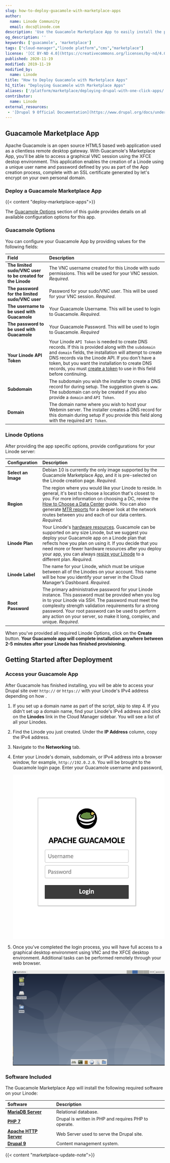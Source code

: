 ```yaml
---
slug: how-to-deploy-guacamole-with-marketplace-apps
author:
  name: Linode Community
  email: docs@linode.com
description: 'Use the Guacamole Marketplace App to easily install the popular open source content management system. '
og_description: ''
keywords: ['guacamole', 'marketplace']
tags: ["cloud-manager","linode platform","cms","marketplace"]
license: '[CC BY-ND 4.0](https://creativecommons.org/licenses/by-nd/4.0)'
published: 2020-11-19
modified: 2019-11-19
modified_by:
  name: Linode
title: "How to Deploy Guacamole with Marketplace Apps"
h1_title: "Deploying Guacamole with Marketplace Apps"
aliases: ['/platform/marketplace/deploying-drupal-with-one-click-apps/','/platform/marketplace/guacamole/']
contributor:
  name: Linode
external_resources:
 - '[Drupal 9 Official Documentation](https://www.drupal.org/docs/understanding-drupal)'
---
```


## Guacamole Marketplace App

Apache Guacamole is an open source HTML5 based web application used as a clientless remote desktop gateway. With Guacamole's Marketplace App, you'll be able to access a graphical VNC session using the XFCE destop environment. This application enables the creation of a Linode using a unique user name and password defined by you as part of the App creation process, complete with an SSL certificate generated by let's encrypt on your own personal domain.

### Deploy a Guacamole Marketplace App

{{< content "deploy-marketplace-apps">}}

The [Guacamole Options](#guacamole-options) section of this guide provides details on all available configuration options for this app.

### Guacamole Options

You can configure your Guacamole App by providing values for the following fields:

| **Field** | **Description** |
|:--------------|:------------|
| **The limited sudo/VNC user to be created for the Linode** | The VNC username created for this Linode with sudo permissions. This will be used for your VNC session. *Required*. |
| **The password for the limited sudo/VNC user** | Password for your sudo/VNC user. This will be used for your VNC session. *Required*. |
| **The username to be used with Guacamole** | Your Guacamole Username. This will be used to login to Guacamole. *Required*. |
| **The password to be used with Guacamole** | Your Guacamole Password. This will be used to login to Guacamole. *Required* |
| **Your Linode API Token** | Your Linode `API Token` is needed to create DNS records. If this is provided along with the `subdomain` and `domain` fields, the installation will attempt to create DNS records via the Linode API. If you don't have a token, but you want the installation to create DNS records, you must [create a token](/docs/platform/api/getting-started-with-the-linode-api/#get-an-access-token) to use in this field before continuing. |
| **Subdomain** | The subdomain you wish the installer to create a DNS record for during setup. The suggestion given is `www`. The subdomain can only be created if you also provide a `domain` and `API Token`. |
| **Domain** | The domain name where you wish to host your Webmin server. The installer creates a DNS record for this domain during setup if you provide this field along with the required `API Token`. |


### Linode Options

After providing the app specific options, provide configurations for your Linode server:

| **Configuration** | **Description** |
|:--------------|:------------|
| **Select an Image** | Debian 10 is currently the only image supported by the Guacamole Marketplace App, and it is pre-selected on the Linode creation page. *Required*. |
| **Region** | The region where you would like your Linode to reside. In general, it's best to choose a location that's closest to you. For more information on choosing a DC, review the [How to Choose a Data Center](/docs/platform/how-to-choose-a-data-center) guide. You can also generate [MTR reports](/docs/networking/diagnostics/diagnosing-network-issues-with-mtr/) for a deeper look at the network routes between you and each of our data centers. *Required*. |
| **Linode Plan** | Your Linode's [hardware resources](/docs/platform/how-to-choose-a-linode-plan/#hardware-resource-definitions). Guacamole can be supported on any size Linode, but we suggest you deploy your Guacamole app on a Linode plan that reflects how you plan on using it. If you decide that you need more or fewer hardware resources after you deploy your app, you can always [resize your Linode](/docs/platform/disk-images/resizing-a-linode/) to a different plan. *Required*. |
| **Linode Label** | The name for your Linode, which must be unique between all of the Linodes on your account. This name will be how you identify your server in the Cloud Manager’s Dashboard. *Required*. |
| **Root Password** | The primary administrative password for your Linode instance. This password must be provided when you log in to your Linode via SSH. The password must meet the complexity strength validation requirements for a strong password. Your root password can be used to perform any action on your server, so make it long, complex, and unique. *Required*. |

When you've provided all required Linode Options, click on the **Create** button. **Your Guacamole app will complete installation anywhere between 2-5 minutes after your Linode has finished provisioning**.

## Getting Started after Deployment

### Access your Guacamole App

After Guacamole has finished installing, you will be able to access your Drupal site over `http://` or `https://` with your Linode's IPv4 address depending on how .

1. If you set up a domain name as part of the script, skip to step 4.  If you didn't set up a domain name, find your Linode's IPv4 address and click on the **Linodes** link in the Cloud Manager sidebar. You will see a list of all your Linodes.

1. Find the Linode you just created. Under the **IP Address** column, copy the IPv4 address.

1. Navigate to the **Networking** tab.

1. Enter your Linode's domain, subdomain, or IPv4 address into a browser window, for example, `http://192.0.2.0`. You will be brought to the Guacamole login page. Enter your Guacamole username and password,

    ![View the Guacamole login page.](guacamole-login-page.png)

1. Once you've completed the login process, you will have full access to a graphical desktop environment using VNC and the XFCE desktop environment. Additional tasks can be performed remotely through your web browser.

     ![You will be brought to your Drupal site's admin panel where you can begin building your Drupal site.](guacamole-xfce.png)

### Software Included

The Guacamole Marketplace App will install the following required software on your Linode:

| **Software** | **Description** |
|:--------------|:------------|
| [**MariaDB Server**](https://mariadb.org/) | Relational database. |
| [**PHP 7**](https://www.php.net) | Drupal is written in PHP and requires PHP to operate. |
| [**Apache HTTP Server**](https://httpd.apache.org) | Web Server used to serve the Drupal site. |
| [**Drupal 9**](https://www.drupal.org/about/9) | Content management system. |

{{< content "marketplace-update-note">}}
